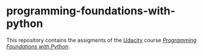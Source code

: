 # programming-foundations-with-python

This repository contains the assigments of the [Udacity](http://www.udacity.com) course [_Programming Foundations with Python_](https://www.udacity.com/course/programming-foundations-with-python--ud036).

